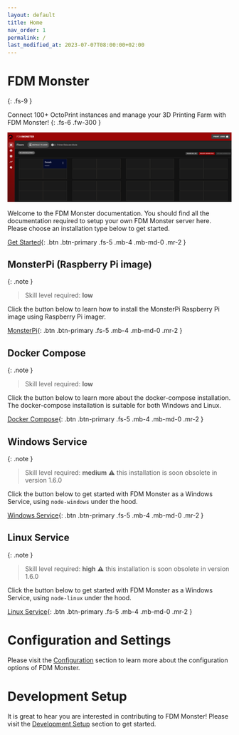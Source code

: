 ```yaml
---
layout: default
title: Home
nav_order: 1
permalink: /
last_modified_at: 2023-07-07T08:00:00+02:00
---
```


# FDM Monster
{: .fs-9 }

Connect 100+ OctoPrint instances and manage your 3D Printing Farm with FDM Monster!
{: .fs-6 .fw-300 }

![Image](./images/server-running.png)

Welcome to the FDM Monster documentation. You should find all the documentation required to setup your own FDM Monster
server here.
Please choose an installation type below to get started.

[Get Started](/installations){: .btn .btn-primary .fs-5 .mb-4 .mb-md-0 .mr-2 }

## MonsterPi (Raspberry Pi image)

{: .note }
> Skill level required: **low**

Click the button below to learn
how to install the MonsterPi Raspberry Pi image using Raspberry Pi imager.

[MonsterPi](installations/monsterpi.md){: .btn .btn-primary .fs-5 .mb-4 .mb-md-0 .mr-2 }

## Docker Compose

{: .note }
> Skill level required: **low**

Click the button below to learn more about the docker-compose installation. 
The docker-compose installation is suitable for both Windows and Linux.

[Docker Compose](installations/docker_compose.md){: .btn .btn-primary .fs-5 .mb-4 .mb-md-0 .mr-2 }

## Windows Service

{: .note }
> Skill level required: **medium**
> :warning: this installation is soon obsolete in version 1.6.0

Click the button below to get started with FDM Monster as a Windows Service, using `node-windows` under the hood.

[Windows Service](installations/windows_service.md){: .btn .btn-primary .fs-5 .mb-4 .mb-md-0 .mr-2 }

## Linux Service

{: .note }
> Skill level required: **high**
> :warning: this installation is soon obsolete in version 1.6.0

Click the button below to get started with FDM Monster as a Windows Service, using `node-linux` under the hood.

[Linux Service](installations/linux_service.md){: .btn .btn-primary .fs-5 .mb-4 .mb-md-0 .mr-2 }

# Configuration and Settings

Please visit the [Configuration](configuration) section to learn more about the configuration options of FDM Monster.

# Development Setup

It is great to hear you are interested in contributing to FDM Monster!
Please visit the [Development Setup](development_setup) section to get started.

